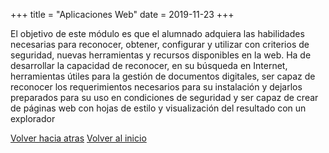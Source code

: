 +++
title = "Aplicaciones Web"
date = 2019-11-23
+++

El objetivo de este módulo es que el alumnado adquiera las habilidades necesarias para reconocer, obtener, configurar y utilizar con criterios de seguridad, nuevas herramientas y recursos disponibles en la web. Ha de desarrollar la capacidad de reconocer, en su búsqueda en Internet, herramientas útiles para la gestión de documentos digitales, ser capaz de reconocer los requerimientos necesarios para su instalación y dejarlos preparados para su uso en condiciones de seguridad y ser capaz de crear de páginas web con hojas de estilo y visualización del resultado con un explorador 

[Volver hacia atras](http://127.0.0.1:1111/blog/)
[Volver al inicio](http://127.0.0.1:1111/)